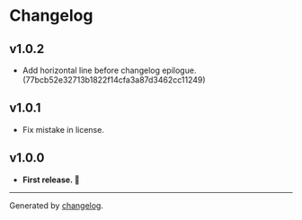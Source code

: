 # Changelog

## v1.0.2
- Add horizontal line before changelog epilogue. (77bcb52e32713b1822f14cfa3a87d3462cc11249)

## v1.0.1
- Fix mistake in license.

## v1.0.0
- **First release. 🎉**

---

Generated by [changelog](https://github.com/gluons/changelog).
